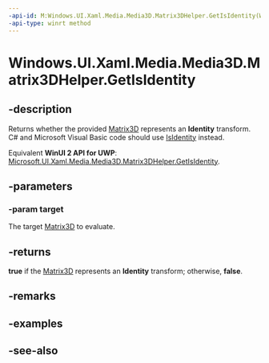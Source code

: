 ```yaml
---
-api-id: M:Windows.UI.Xaml.Media.Media3D.Matrix3DHelper.GetIsIdentity(Windows.UI.Xaml.Media.Media3D.Matrix3D)
-api-type: winrt method
---
```


<!-- Method syntax
public bool GetIsIdentity(Windows.UI.Xaml.Media.Media3D.Matrix3D target)
-->

# Windows.UI.Xaml.Media.Media3D.Matrix3DHelper.GetIsIdentity

## -description
Returns whether the provided [Matrix3D](matrix3d.md) represents an **Identity** transform. C# and Microsoft Visual Basic code should use [IsIdentity](/dotnet/api/windows.ui.xaml.media.media3d.matrix3d.isidentity) instead.

Equivalent **WinUI 2 API for UWP**: [Microsoft.UI.Xaml.Media.Media3D.Matrix3DHelper.GetIsIdentity](/windows/winui/api/microsoft.ui.xaml.media.media3d.matrix3dhelper.getisidentity).

## -parameters
### -param target
The target [Matrix3D](matrix3d.md) to evaluate.

## -returns
**true** if the [Matrix3D](matrix3d.md) represents an **Identity** transform; otherwise, **false**.

## -remarks

## -examples

## -see-also
